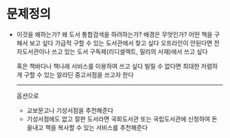 # 문제정의

- 이것을 왜하는가?
  왜 도서 통합검색을 하려하는가?
  배경은 무엇인가?
  어떤 책을 구해서 보고 싶다
  가급적 구할 수 있는 도서관에서 찾고 싶다
  오프라인이 안된다면 전자도서관이나 쓰고 있는
  도서 구독제(리디셀렉트, 밀리의 서재)에서 쓰고 싶다

  혹은 책바다나 책나래 서비스를 이용하여 쓰고 싶다
  빌릴 수 없다면 최대한 저렴하게 구할 수 있는 알라딘 중고서점을 쓰고자 한다

  ***

  옵션으로

  - 교보문고나 기성서점을 추천해준다
  - 기성서점에도 없고 절판 도서라면 국회도서관 또는 국립도서관에 신청하여 돈을내고 책을 복사할 수 있는 서비스를 추천해준다
